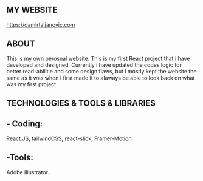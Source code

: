 ## MY WEBSITE
https://damirtaljanovic.com

## ABOUT
This is my own perosnal website. This is my first React project that i have developed and designed. Currently i have updated the codes logic for better read-abilitie and some design flaws, but i mostly kept the website the same as it was
when i first made it to alaways be able to look back on what was my first project.

## TECHNOLOGIES & TOOLS & LIBRARIES

## - Coding: 
React.JS, tailwindCSS, react-slick, Framer-Motion

## -Tools:
Adobe Illustrator.
